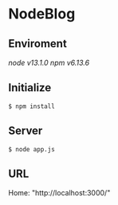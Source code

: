 # NodeBlog

## Enviroment
*node v13.1.0* 
*npm v6.13.6*

## Initialize
`$ npm install`

## Server
`$ node app.js`

## URL
Home: "http://localhost:3000/"